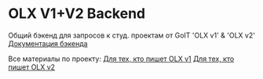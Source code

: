 # OLX V1+V2 Backend

Общий бэкенд для запросов к студ. проектам от GoIT 'OLX v1' & 'OLX v2'
[Документация бэкенда](https://callboard-backend.goit.global/api-docs/)

Все материалы по проекту:
[Для тех, кто пишет OLX v1](https://docs.google.com/spreadsheets/d/1-ejcuLUF_RFrPs9wS6F8BjeecXPZlzb8xd2j-5fgsbM/edit?usp=sharing)
[Для тех, кто пишет OLX v2](https://docs.google.com/spreadsheets/d/1h5CkGECC58VlgwdiP0ZjJ8NIOlaSsm_TyVv9ZBdvS90/edit?usp=sharing)
